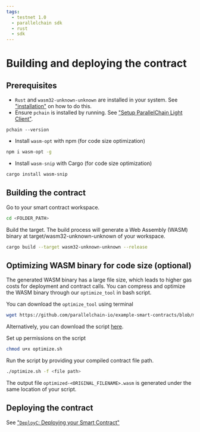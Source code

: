 ```yaml
---
tags:
  - testnet 1.0
  - parallelchain sdk
  - rust
  - sdk
---
```


# Building and deploying the contract

## Prerequisites
* `Rust` and `wasm32-unknown-unknown` are installed in your system. See ["installation"](./installation.md#linux-and-macos) on how to do this.
* Ensure `pchain` is installed by running. See ["Setup ParallelChain Light Client"](/smart_contract_sdk/prepare_env/#setup-parallelchain-light-client).
```shell
pchain --version
```
* Install `wasm-opt` with npm (for code size optimization)
```bash
npm i wasm-opt -g
```
* Install `wasm-snip` with Cargo (for code size optimization)
```bash
cargo install wasm-snip
```

## Building the contract
Go to your smart contract workspace.
```bash
cd <FOLDER_PATH>
```
Build the target. The build process will generate a Web Assembly (WASM) binary at target/wasm32-unknown-unknown of your workspace.
```bash
cargo build --target wasm32-unknown-unknown --release
```
## Optimizing WASM binary for code size (optional)
The generated WASM binary has a large file size, which leads to higher gas costs for deployment and contract calls. You can compress and optimize 
the WASM binary through our `optimize_tool` in bash script.

You can download the `optimize_tool` using terminal
```bash
wget https://github.com/parallelchain-io/example-smart-contracts/blob/main/optimize.sh
```

Alternatively, you can download the script [here](https://github.com/parallelchain-io/example-smart-contracts/blob/main/optimize.sh).

Set up permissions on the script
```bash
chmod u+x optimize.sh
```

Run the script by providing your compiled contract file path.
```bash
./optimize.sh -f <file path>
```
The output file `optimized-<ORIGINAL_FILENAME>.wasm` is generated under the same location of your script.

## Deploying the contract

See ["`DeployC`: Deploying your Smart Contract"](/cli/real_world_walkthrough/#deployc-deploying-your-smart-contract)
